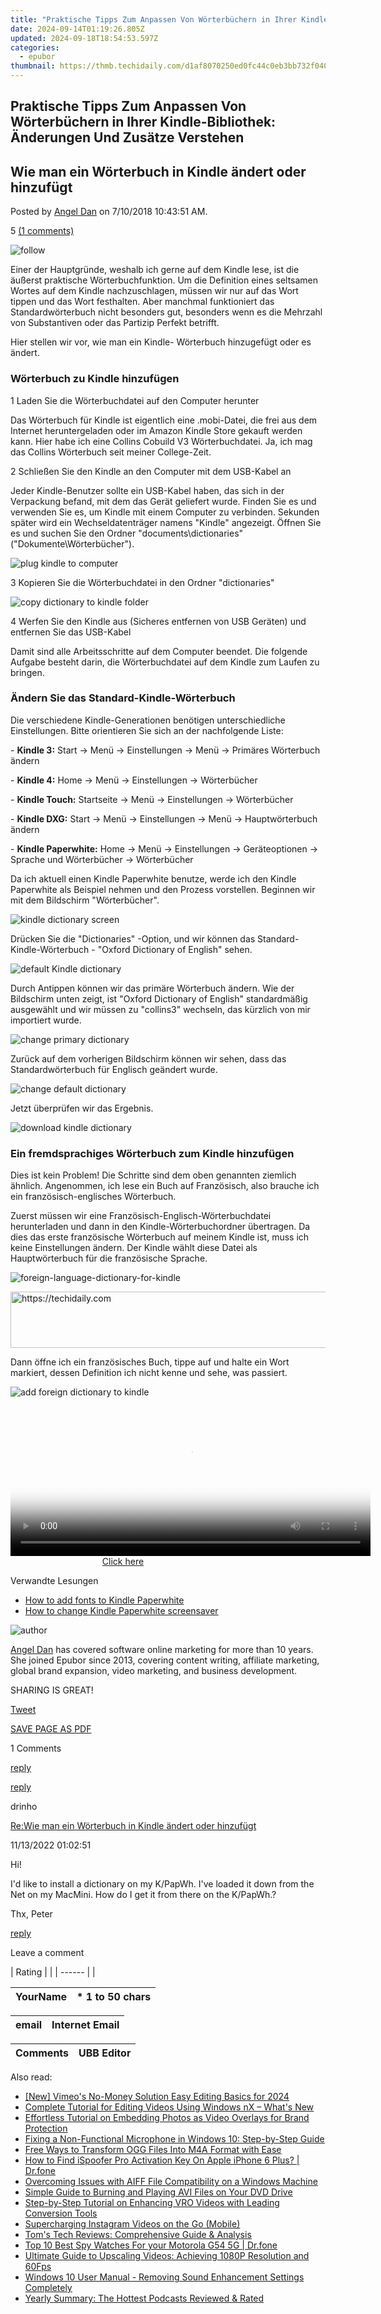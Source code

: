 ```yaml
---
title: "Praktische Tipps Zum Anpassen Von Wörterbüchern in Ihrer Kindle-Bibliothek: Änderungen Und Zusätze Verstehen"
date: 2024-09-14T01:19:26.805Z
updated: 2024-09-18T18:54:53.597Z
categories:
  - epubor
thumbnail: https://thmb.techidaily.com/d1af8070250ed0fc44c0eb3bb732f040d9be0391dec23043dea2f82d9170e773.jpg
---
```


## Praktische Tipps Zum Anpassen Von Wörterbüchern in Ihrer Kindle-Bibliothek: Änderungen Und Zusätze Verstehen

## Wie man ein Wörterbuch in Kindle ändert oder hinzufügt

Posted by [Angel Dan](http://www.epubor.com/mailto:epubor.muzhi1989@gmail.com) on 7/10/2018 10:43:51 AM.

5 [(1 comments)](http://www.epubor.com/#comment-area) 

![follow](http://www.epubor.com/images/follow.png)

Einer der Hauptgründe, weshalb ich gerne auf dem Kindle lese, ist die äußerst praktische Wörterbuchfunktion. Um die Definition eines seltsamen Wortes auf dem Kindle nachzuschlagen, müssen wir nur auf das Wort tippen und das Wort festhalten. Aber manchmal funktioniert das Standardwörterbuch nicht besonders gut, besonders wenn es die Mehrzahl von Substantiven oder das Partizip Perfekt betrifft.

Hier stellen wir vor, wie man ein Kindle- Wörterbuch hinzugefügt oder es ändert.

### Wörterbuch zu Kindle hinzufügen

1 Laden Sie die Wörterbuchdatei auf den Computer herunter

Das Wörterbuch für Kindle ist eigentlich eine .mobi-Datei, die frei aus dem Internet heruntergeladen oder im Amazon Kindle Store gekauft werden kann. Hier habe ich eine Collins Cobuild V3 Wörterbuchdatei. Ja, ich mag das Collins Wörterbuch seit meiner College-Zeit.

2 Schließen Sie den Kindle an den Computer mit dem USB-Kabel an

Jeder Kindle-Benutzer sollte ein USB-Kabel haben, das sich in der Verpackung befand, mit dem das Gerät geliefert wurde. Finden Sie es und verwenden Sie es, um Kindle mit einem Computer zu verbinden. Sekunden später wird ein Wechseldatenträger namens "Kindle" angezeigt. Öffnen Sie es und suchen Sie den Ordner "documents\\dictionaries" ("Dokumente\\Wörterbücher").

![plug kindle to computer](https://www.epubor.com/images/plug-kindle-to-computer.png)

3 Kopieren Sie die Wörterbuchdatei in den Ordner "dictionaries"

![copy dictionary to kindle folder](https://www.epubor.com/images/copy-dictionary-to-kindle-folder.png)

4 Werfen Sie den Kindle aus (Sicheres entfernen von USB Geräten) und entfernen Sie das USB-Kabel

Damit sind alle Arbeitsschritte auf dem Computer beendet. Die folgende Aufgabe besteht darin, die Wörterbuchdatei auf dem Kindle zum Laufen zu bringen.

### Ändern Sie das Standard-Kindle-Wörterbuch

Die verschiedene Kindle-Generationen benötigen unterschiedliche Einstellungen. Bitte orientieren Sie sich an der nachfolgende Liste:

\- **Kindle 3:** Start -> Menü -> Einstellungen -> Menü -> Primäres Wörterbuch ändern

\- **Kindle 4:** Home -> Menü -> Einstellungen -> Wörterbücher

\- **Kindle Touch:** Startseite -> Menü -> Einstellungen -> Wörterbücher

\- **Kindle DXG:** Start -> Menü -> Einstellungen -> Menü -> Hauptwörterbuch ändern

\- **Kindle Paperwhite:** Home -> Menü -> Einstellungen -> Geräteoptionen -> Sprache und Wörterbücher -> Wörterbücher

Da ich aktuell einen Kindle Paperwhite benutze, werde ich den Kindle Paperwhite als Beispiel nehmen und den Prozess vorstellen. Beginnen wir mit dem Bildschirm "Wörterbücher".

![kindle dictionary screen](https://www.epubor.com/images/kindle-dictionary-screen.png)

Drücken Sie die "Dictionaries" -Option, und wir können das Standard-Kindle-Wörterbuch - "Oxford Dictionary of English" sehen.

![default Kindle dictionary](https://www.epubor.com/images/default-kindle-dic.png)

Durch Antippen können wir das primäre Wörterbuch ändern. Wie der Bildschirm unten zeigt, ist "Oxford Dictionary of English" standardmäßig ausgewählt und wir müssen zu "collins3" wechseln, das kürzlich von mir importiert wurde.

![change primary dictionary](https://www.epubor.com/images/change-primary-dictionary.png)

Zurück auf dem vorherigen Bildschirm können wir sehen, dass das Standardwörterbuch für Englisch geändert wurde.

![change default dictionary](https://www.epubor.com/images/change-kindle-default-dictionary.png)

Jetzt überprüfen wir das Ergebnis.

![download kindle dictionary](https://www.epubor.com/images/download-kindle-dictionary.png)

### Ein fremdsprachiges Wörterbuch zum Kindle hinzufügen

Dies ist kein Problem! Die Schritte sind dem oben genannten ziemlich ähnlich. Angenommen, ich lese ein Buch auf Französisch, also brauche ich ein französisch-englisches Wörterbuch.

Zuerst müssen wir eine Französisch-Englisch-Wörterbuchdatei herunterladen und dann in den Kindle-Wörterbuchordner übertragen. Da dies das erste französische Wörterbuch auf meinem Kindle ist, muss ich keine Einstellungen ändern. Der Kindle wählt diese Datei als Hauptwörterbuch für die französische Sprache.

![foreign-language-dictionary-for-kindle](https://www.epubor.com/images/foreign-language-dictionary-for-kindle.png)

<!-- affiliate ads begin -->
<a href="https://aligracehair.sjv.io/c/5597632/1934258/19272" target="_top" id="1934258">
  <img src="//a.impactradius-go.com/display-ad/19272-1934258" border="0" alt="https://techidaily.com" width="728" height="90"/>
</a>
<img height="0" width="0" src="https://aligracehair.sjv.io/i/5597632/1934258/19272" style="position:absolute;visibility:hidden;" border="0" />
<!-- affiliate ads end -->

Dann öffne ich ein französisches Buch, tippe auf und halte ein Wort markiert, dessen Definition ich nicht kenne und sehe, was passiert.

![add foreign dictionary to kindle](https://www.epubor.com/images/add-foreign-dictionary-to-kindle.png)

<!-- affiliate ads begin -->
<span id="1982462">
					<video width="576" height="240" style="cursor:pointer"
           poster="//a.impactradius-go.com/display-clicktoplayimage/1982462.png"
           onclick="if(!this.playClicked){this.play();this.setAttribute('controls',true);this.playClicked=true;}">
	   <source src="//a.impactradius-go.com/display-ad/22993-1982462">
	   <img src="//a.impactradius-go.com/display-clicktoplayimage/1982462.png" style="border: none; height: 100%; width: 100%; object-fit: contain">
	</video>
	<div style="width:360px;text-align:center"><a href="javascript:window.open(decodeURIComponent('https%3A%2F%2Fhomestyler.sjv.io%2Fc%2F5597632%2F1982462%2F22993'), '_blank');void(0);">Click here</a></div>
</span>
<img height="0" width="0" src="https://imp.pxf.io/i/5597632/1982462/22993" style="position:absolute;visibility:hidden;" border="0" />
<!-- affiliate ads end -->

Verwandte Lesungen

* [How to add fonts to Kindle Paperwhite](https://tools.techidaily.com/epubor/products/)
* [How to change Kindle Paperwhite screensaver](https://tools.techidaily.com/epubor/products/)

![author](http://www.epubor.com/images/uppic/author-dan.jpg)

[Angel Dan](http://www.epubor.com/mailto:epubor.muzhi1989@gmail.com) has covered software online marketing for more than 10 years. She joined Epubor since 2013, covering content writing, affiliate marketing, global brand expansion, video marketing, and business development.

SHARING IS GREAT!

[Tweet](https://twitter.com/share) 

[SAVE PAGE AS PDF](https://tools.techidaily.com/epubor/products/) 

1 Comments

[reply](https://tools.techidaily.com/epubor/products/) 

[reply](https://tools.techidaily.com/epubor/products/) 

drinho

[Re:Wie man ein Wörterbuch in Kindle ändert oder hinzufügt](https://tools.techidaily.com/epubor/products/)

11/13/2022 01:02:51

Hi!

 I'd like to install a dictionary on my K/PapWh. I've loaded it down from the Net on my MacMini. How do I get it from there on the K/PapWh.?

 Thx, Peter

[reply](https://tools.techidaily.com/epubor/products/) 

Leave a comment

| Rating |  |
| ------ |  |

| YourName | \*  1 to 50 chars |
| -------- | ----------------- |

| email | Internet Email |
| ----- | -------------- |

| Comments | UBB Editor |
| -------- | ---------- |

<ins class="adsbygoogle"
     style="display:block"
     data-ad-format="autorelaxed"
     data-ad-client="ca-pub-7571918770474297"
     data-ad-slot="1223367746"></ins>

<ins class="adsbygoogle"
     style="display:block"
     data-ad-client="ca-pub-7571918770474297"
     data-ad-slot="8358498916"
     data-ad-format="auto"
     data-full-width-responsive="true"></ins>

<span class="atpl-alsoreadstyle">Also read:</span>
<div><ul>
<li><a href="https://vimeo-videos.techidaily.com/new-vimeos-no-money-solution-easy-editing-basics-for-2024/"><u>[New] Vimeo's No-Money Solution Easy Editing Basics for 2024</u></a></li>
<li><a href="https://solve-luxury.techidaily.com/complete-tutorial-for-editing-videos-using-windows-nx-whats-new/"><u>Complete Tutorial for Editing Videos Using Windows nX – What's New</u></a></li>
<li><a href="https://solve-luxury.techidaily.com/effortless-tutorial-on-embedding-photos-as-video-overlays-for-brand-protection/"><u>Effortless Tutorial on Embedding Photos as Video Overlays for Brand Protection</u></a></li>
<li><a href="https://win-howtos.techidaily.com/fixing-a-non-functional-microphone-in-windows-10-step-by-step-guide/"><u>Fixing a Non-Functional Microphone in Windows 10: Step-by-Step Guide</u></a></li>
<li><a href="https://solve-luxury.techidaily.com/free-ways-to-transform-ogg-files-into-m4a-format-with-ease/"><u>Free Ways to Transform OGG Files Into M4A Format with Ease</u></a></li>
<li><a href="https://fake-location.techidaily.com/how-to-find-ispoofer-pro-activation-key-on-apple-iphone-6-plus-drfone-by-drfone-virtual-ios/"><u>How to Find iSpoofer Pro Activation Key On Apple iPhone 6 Plus? | Dr.fone</u></a></li>
<li><a href="https://solve-luxury.techidaily.com/overcoming-issues-with-aiff-file-compatibility-on-a-windows-machine/"><u>Overcoming Issues with AIFF File Compatibility on a Windows Machine</u></a></li>
<li><a href="https://solve-luxury.techidaily.com/simple-guide-to-burning-and-playing-avi-files-on-your-dvd-drive/"><u>Simple Guide to Burning and Playing AVI Files on Your DVD Drive</u></a></li>
<li><a href="https://solve-luxury.techidaily.com/step-by-step-tutorial-on-enhancing-vro-videos-with-leading-conversion-tools/"><u>Step-by-Step Tutorial on Enhancing VRO Videos with Leading Conversion Tools</u></a></li>
<li><a href="https://instagram-video-recordings.techidaily.com/supercharging-instagram-videos-on-the-go-mobile/"><u>Supercharging Instagram Videos on the Go (Mobile)</u></a></li>
<li><a href="https://hardware-help.techidaily.com/toms-tech-reviews-comprehensive-guide-and-analysis/"><u>Tom's Tech Reviews: Comprehensive Guide & Analysis</u></a></li>
<li><a href="https://android-location-track.techidaily.com/top-10-best-spy-watches-for-your-motorola-g54-5g-drfone-by-drfone-virtual-android/"><u>Top 10 Best Spy Watches For your Motorola G54 5G | Dr.fone</u></a></li>
<li><a href="https://solve-luxury.techidaily.com/ultimate-guide-to-upscaling-videos-achieving-1080p-resolution-and-60fps/"><u>Ultimate Guide to Upscaling Videos: Achieving 1080P Resolution and 60Fps</u></a></li>
<li><a href="https://sound-issues.techidaily.com/windows-10-user-manual-removing-sound-enhancement-settings-completely/"><u>Windows 10 User Manual - Removing Sound Enhancement Settings Completely</u></a></li>
<li><a href="https://facebook.techidaily.com/yearly-summary-the-hottest-podcasts-reviewed-and-rated/"><u>Yearly Summary: The Hottest Podcasts Reviewed & Rated</u></a></li>
</ul></div>

